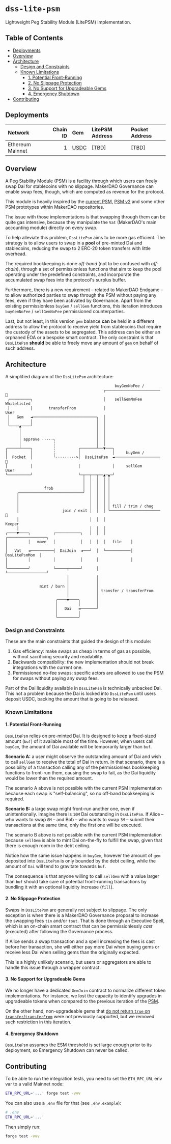 # `dss-lite-psm`

Lightweight Peg Stability Module (LitePSM) implementation.

## Table of Contents

<!-- vim-markdown-toc GFM -->

- [Deployments](#deployments)
- [Overview](#overview)
- [Architecture](#architecture)
  - [Design and Constraints](#design-and-constraints)
  - [Known Limitations](#known-limitations)
    - [1. Potential Front-Running](#1-potential-front-running)
    - [2. No Slippage Protection](#2-no-slippage-protection)
    - [3. No Support for Upgradeable Gems](#3-no-support-for-upgradeable-gems)
    - [4. Emergency Shutdown](#4-emergency-shutdown)
- [Contributing](#contributing)

<!-- vim-markdown-toc -->

## Deployments

| Network          | Chain ID | Gem          | LitePSM Address | Pocket Address |
| :------          | -------: | :--          | :-------------- | :------------- |
| Ethereum Mainnet | 1        | [USDC][usdc] | \[TBD\]         | \[TBD\]        |

  [usdc]: https://etherscan.io/address/0xa0b86991c6218b36c1d19d4a2e9eb0ce3606eb48

## Overview

A Peg Stability Module (PSM) is a facility through which users can freely swap Dai for stablecoins with no slippage.
MakerDAO Governance can enable swap fees, though, which are computed as revenue for the protocol.

This module is heavily inspired by the [current PSM][psm], [PSM v2][psm-v2] and some other PSM prototypes within
MakerDAO repositories.

The issue with those implementations is that swapping through them can be quite gas intensive, because they manipulate
the `Vat` (MakerDAO's main accounting module) directly on every swap.

To help alleviate this problem, `DssLitePsm` aims to be more gas efficient. The strategy is to allow users to swap in a
**pool** of pre-minted Dai and stablecoins, reducing the swap to 2 ERC-20 token transfers with little overhead.

The required bookkeeping is done _off-band_ (not to be confused with _off-chain_), through a set of permissionless
functions that aim to keep the pool operating under the predefined constraints, and incorporate the accumulated swap
fees into the protocol's surplus buffer.

Furthermore, there is a new requirement &ndash; related to MakerDAO Endgame &ndash; to allow authorized parties to swap
through the PSM without paying any fees, even if they have been activated by Governance. Apart from the existing
permissionless `buyGem` / `sellGem` functions, this iteration introduces `buyGemNoFee` / `sellGemNoFee` permissioned
counterparties.

Last, but not least, in this version `gem` balance **can** be held in a different address to allow the protocol to
receive yield from stablecoins that require the custody of the assets to be segregated. This address can be either an
orphaned EOA or a bespoke smart contract. The only constraint is that `DssLitePsm` **should** be able to freely move any
amount of `gem` on behalf of such address.

## Architecture

A simplified diagram of the `DssLitePsm` architecture:

```
                                                buyGemNoFee /
                                           ╭────────────────────────  🤴
 ╭─────────╮                               │    sellGemNoFee      Whitelisted
 │         │       transferFrom            │                         User
 │   Gem   ◄────────────────────────────╮  │
 │         │                            │  │
 ╰────▲────╯                            │  │
      │                                 │  │
      │                                 │  │
      │ approve ·····╮                  │  │
      │              ╎                  │  │
╭─────┴────╮         ╎          ╭───────┴──▼───╮
│          │         ╎          │              │     buyGem /
│  Pocket  │         ╰·········>│  DssLitePsm  ◄────────────────────  🧑
│          │                    │              │     sellGem         User
╰──────────╯                    ╰─┬──┬──┬──▲─▲─╯
                                  │  │  │  │ │
                                  │  │  │  │ │
                 frob             │  │  │  │ │
     ╭────────────────────────────╯  │  │  │ │
     │                               │  │  │ │
     │                               │  │  │ │
     │                               │  │  │ │ fill / trim / chug
     │                   join / exit │  │  │ ╰──────────────────────  👷
     │                               │  │  │                        Keeper
     │                               │  │  │
╭────▼────╮          ╭───────────╮   │  │  │           ╭─────────────────╮   
│         │   move   │           │   │  │  │   file    │                 │   
│   Vat   ◄──────────┤  DaiJoin  ◄───╯  │  ╰───────────│  DssLitePsmMom  │   
│         │          │           │      │              │                 │   
╰─────────╯          ╰─────┬─────╯      │              ╰─────────────────╯   
                           │            │
                           │            │
               mint / burn │            │
                           │            │ transfer / transferFrom
                           │            │
                      ╭────▼────╮       │
                      │         │       │
                      │   Dai   ◄───────╯
                      │         │
                      ╰─────────╯
```

### Design and Constraints

These are the main constraints that guided the design of this module:

1. Gas efficiency: make swaps as cheap in terms of gas as possible, without sacrificing security and readability.
1. Backwards compatibility: the new implementation should not break integrations with the current one.
1. Permissioned no-fee swaps: specific actors are allowed to use the PSM for swaps without paying any swap fees.

Part of the Dai liquidity available in `DssLitePsm` is technically unbacked Dai. This not a problem because the Dai is
locked into `DssLitePsm` until users deposit USDC, backing the amount that is going to be released.

### Known Limitations

#### 1. Potential Front-Running

`DssLitePsm` relies on pre-minted Dai. It is designed to keep a fixed-sized amount (`buf`) of it available most of the
time.  However, when users call `buyGem`, the amount of Dai available will be temporarily larger than `buf`.

**Scenario A:** a user might observe the outstanding amount of Dai and wish to call `sellGem` to receive the total of
Dai in return. In that scenario, there is a possibility of a transaction calling any of the permissionless bookkeeping
functions to front-run them, causing the swap to fail, as the Dai liquidity would be lower than the required amount.

The scenario A above is not possible with the current PSM implementation because each swap is "self-balancing", so no
off-band bookkeeping is required.

**Scenario B:** a large swap might front-run another one, even if unintentionally. Imagine there is `10M` Dai
outstanding in `DssLitePsm`. If Alice &ndash; who wants to swap `8M` &ndash; and Bob &ndash; who wants to swap `3M`
&ndash; submit their transactions at the same time, only the first one will be executed.

The scenario B above is not possible with the current PSM implementation because `sellGem` is able to mint Dai
on-the-fly to fulfill the swap, given that there is enough room in the debt ceiling.

Notice how the same issue happens in `buyGem`, however the amount of `gem` deposited into `DssLitePsm` is only bounded
by the debt ceiling, while the amount of `Dai` will tend to gravitate towards `buf`.

The consequence is that anyone willing to call `sellGem` with a value larger than `buf` should take care of potential
front-running transactions by bundling it with an optional liquidity increase (`fill`).

#### 2. No Slippage Protection

Swaps in `DssLitePsm` are generally not subject to slippage. The only exception is when there is a MakerDAO Governance
proposal to increase the swapping fees `tin` and/or `tout`. That is done through an Executive Spell, which is an
on-chain smart contract that can be permissionlessly _cast_ (executed) after following the Governance process.

If Alice sends a swap transaction and a spell increasing the fees is cast before her transaction, she will either pay
more Dai when buying gems or receive less Dai when selling gems than the originally expected.

This is a highly unlikely scenario, but users or aggregators are able to handle this issue through a wrapper contract.

#### 3. No Support for Upgradeable Gems

We no longer have a dedicated `GemJoin` contract to normalize different token implementations. For instance, we lost the
capacity to identify upgrades in upgradeable tokens when compared to the previous iteration of the [PSM][gem-join-8].

On the other hand, non-upgradeable gems that [do not return `true` on `transfer`/`transferFrom`][weird-erc20] were not
previously supported, but we removed such restriction in this iteration.

#### 4. Emergency Shutdown

`DssLitePsm` assumes the ESM threshold is set large enough prior to its deployment, so Emergency Shutdown can never be
called.

## Contributing

To be able to run the integration tests, you need to set the `ETH_RPC_URL` env var to a valid Mainnet node:

```bash
ETH_RPC_URL='...' forge test -vvv
```

You can also use a `.env` file for that (see `.env.example`):

```bash
# .env
ETH_RPC_URL='...'
```

Then simply run:
```bash
forge test -vvv
```

[psm]: https://github.com/makerdao/dss-psm/blob/master/src/psm.sol
[psm-v2]: https://github.com/makerdao/dss-psm/blob/v2/src/psm.sol
[auto-line]: https://etherscan.io/address/0xc7bdd1f2b16447dcf3de045c4a039a60ec2f0ba3
[gem-join-8]: https://github.com/makerdao/dss-psm/blob/master/src/join-8-auth.sol#L36
[weird-erc20]: https://github.com/d-xo/weird-erc20/#missing-return-values
